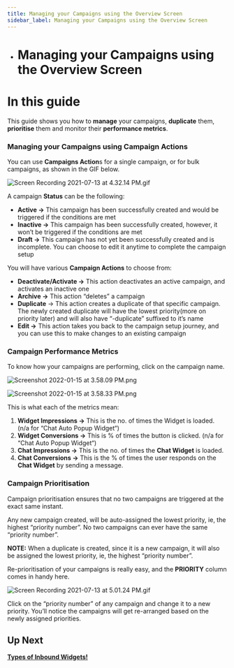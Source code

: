 ```yaml
---
title: Managing your Campaigns using the Overview Screen
sidebar_label: Managing your Campaigns using the Overview Screen
---
```


- # Managing your Campaigns using the Overview Screen

# In this guide

This guide shows you how to **manage** your campaigns, **duplicate** them, **prioritise** them and monitor their **performance metrics**.

### Managing your Campaigns using Campaign Actions

You can use **Campaigns Action**s for a single campaign, or for bulk campaigns, as shown in the GIF below.

![Screen Recording 2021-07-13 at 4.32.14 PM.gif](https://res.craft.do/user/full/a59774be-e9f6-fe9e-e9df-69fe0168e698/doc/068BB776-1320-44EE-951A-D501BCFBC578/949B46E1-B364-4B50-86F3-9C1612681FD6_2/Screen%20Recording%202021-07-13%20at%204.32.14%20PM.gif)

A campaign **Status** can be the following:

- **Active →** This campaign has been successfully created and would be triggered if the conditions are met
- **Inactive →** This campaign has been successfully created, however, it won’t be triggered if the conditions are met
- **Draft →** This campaign has not yet been successfully created and is incomplete. You can choose to edit it anytime to complete the campaign setup

You will have various **Campaign Actions** to choose from:

- **Deactivate/Activate →** This action deactivates an active campaign, and activates an inactive one
- **Archive →** This action “deletes” a campaign
- **Duplicate** → This action creates a duplicate of that specific campaign. The newly created duplicate will have the lowest priority(more on priority later) and will also have “-duplicate” suffixed to it’s name
- **Edit →** This action takes you back to the campaign setup journey, and you can use this to make changes to an existing campaign

### Campaign Performance Metrics

To know how your campaigns are performing, click on the campaign name.

![Screenshot 2022-01-15 at 3.58.09 PM.png](https://res.craft.do/user/full/a59774be-e9f6-fe9e-e9df-69fe0168e698/doc/068BB776-1320-44EE-951A-D501BCFBC578/7840E374-6507-4128-A0E8-538DEDEB475B_2/LFwxR9c2vBb3SZITiL1tBxS5IMuDfIxHfy6yvt2tgggz/Screenshot%202022-01-15%20at%203.58.09%20PM.png)

![Screenshot 2022-01-15 at 3.58.33 PM.png](https://res.craft.do/user/full/a59774be-e9f6-fe9e-e9df-69fe0168e698/doc/068BB776-1320-44EE-951A-D501BCFBC578/2E5F158A-B894-46D3-85A9-BB761B1008DC_2/RqTjqgmux3GZ4gk2Axq3PqYU3WG8ZjHt4AQFs2CJSRYz/Screenshot%202022-01-15%20at%203.58.33%20PM.png)

This is what each of the metrics mean:

1. **Widget Impressions →** This is the no. of times the Widget is loaded. (n/a for “Chat Auto Popup Widget“)
2. **Widget Conversions →** This is % of times the button is clicked. (n/a for “Chat Auto Popup Widget“)
3. **Chat Impressions →** This is the no. of times the **Chat Widget** is loaded.
4. **Chat Conversions →** This is the % of times the user responds on the **Chat Widget** by sending a message.


### Campaign Prioritisation

Campaign prioritisation ensures that no two campaigns are triggered at the exact same instant.

Any new campaign created, will be auto-assigned the lowest priority, ie, the highest “priority number”. No two campaigns can ever have the same “priority number”.

**NOTE:** When a duplicate is created, since it is a new campaign, it will also be assigned the lowest priority, ie, the highest “priority number”.

Re-prioritisation of your campaigns is really easy, and the **PRIORITY** column comes in handy here.

![Screen Recording 2021-07-13 at 5.01.24 PM.gif](https://res.craft.do/user/full/a59774be-e9f6-fe9e-e9df-69fe0168e698/doc/068BB776-1320-44EE-951A-D501BCFBC578/896891D1-923F-4F11-BAA4-6C582DE39479_2/Screen%20Recording%202021-07-13%20at%205.01.24%20PM.gif)

Click on the “priority number” of any campaign and change it to a new priority. You’ll notice the campaigns will get re-arranged based on the newly assigned priorities.




## Up Next

[**Types of Inbound Widgets!**](http://docs.yellow.ai/docs/platform_concepts/engagement/inbound/inboundWidgets/typesOfWidgets)
